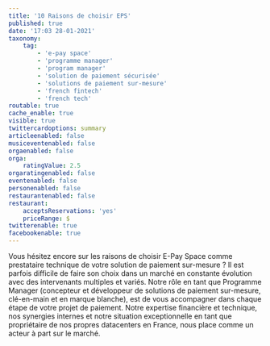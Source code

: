 ```yaml
---
title: '10 Raisons de choisir EPS'
published: true
date: '17:03 28-01-2021'
taxonomy:
    tag:
        - 'e-pay space'
        - 'programme manager'
        - 'program manager'
        - 'solution de paiement sécurisée'
        - 'solutions de paiement sur-mesure'
        - 'french fintech'
        - 'french tech'
routable: true
cache_enable: true
visible: true
twittercardoptions: summary
articleenabled: false
musiceventenabled: false
orgaenabled: false
orga:
    ratingValue: 2.5
orgaratingenabled: false
eventenabled: false
personenabled: false
restaurantenabled: false
restaurant:
    acceptsReservations: 'yes'
    priceRange: $
twitterenable: true
facebookenable: true
---
```


Vous hésitez encore sur les raisons de choisir E-Pay Space comme prestataire technique de votre solution de paiement sur-mesure ? Il est parfois difficile de faire son choix dans un marché en constante évolution avec des intervenants multiples et variés. Notre rôle en tant que Programme Manager (concepteur et développeur de solutions de paiement sur-mesure, clé-en-main et en marque blanche), est de vous accompagner dans chaque étape de votre projet de paiement. Notre expertise financière et technique, nos synergies internes et notre situation exceptionnelle en tant que propriétaire de nos propres datacenters en France, nous place comme un acteur à part sur le marché. 